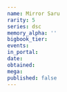 ```yaml
---
name: Mirror Saru
rarity: 5
series: dsc
memory_alpha: ''
bigbook_tier:
events:
in_portal:
date:
obtained:
mega:
published: false
---
```

